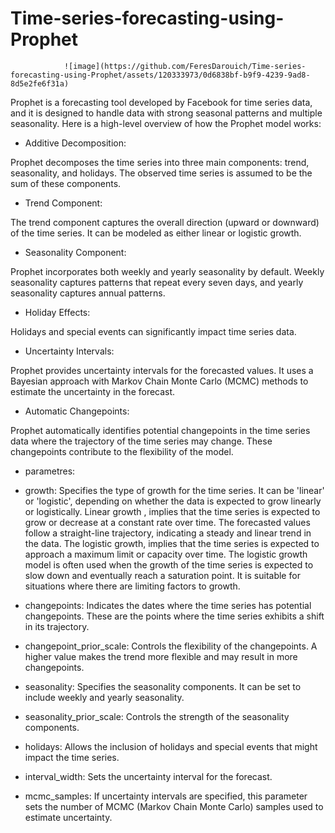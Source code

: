 # Time-series-forecasting-using-Prophet

                ![image](https://github.com/FeresDarouich/Time-series-forecasting-using-Prophet/assets/120333973/0d6838bf-b9f9-4239-9ad8-8d5e2fe6f31a)

Prophet is a forecasting tool developed by Facebook for time series data, and it is designed to handle data with strong seasonal patterns and multiple seasonality. Here is a high-level overview of how the Prophet model works:

* Additive Decomposition:

Prophet decomposes the time series into three main components: trend, seasonality, and holidays. The observed time series is assumed to be the sum of these components.
- Trend Component:

The trend component captures the overall direction (upward or downward) of the time series. It can be modeled as either linear or logistic growth.


- Seasonality Component:

Prophet incorporates both weekly and yearly seasonality by default. Weekly seasonality captures patterns that repeat every seven days, and yearly seasonality captures annual patterns.


- Holiday Effects:

Holidays and special events can significantly impact time series data. 

* Uncertainty Intervals:

Prophet provides uncertainty intervals for the forecasted values. It uses a Bayesian approach with Markov Chain Monte Carlo (MCMC) methods to estimate the uncertainty in the forecast.


* Automatic Changepoints:

Prophet automatically identifies potential changepoints in the time series data where the trajectory of the time series may change. These changepoints contribute to the flexibility of the model.


* parametres:

- growth: Specifies the type of growth for the time series. It can be 'linear' or 'logistic', depending on whether the data is expected to grow linearly or logistically. Linear growth , implies that the time series is expected to grow or decrease at a constant rate over time. The forecasted values follow a straight-line trajectory, indicating a steady and linear trend in the data. The logistic growth, implies that the time series is expected to approach a maximum limit or capacity over time.
The logistic growth model is often used when the growth of the time series is expected to slow down and eventually reach a saturation point. It is suitable for situations where there are limiting factors to growth.

- changepoints: Indicates the dates where the time series has potential changepoints. These are the points where the time series exhibits a shift in its trajectory.

- changepoint_prior_scale: Controls the flexibility of the changepoints. A higher value makes the trend more flexible and may result in more changepoints.

- seasonality: Specifies the seasonality components. It can be set to include weekly and yearly seasonality.

- seasonality_prior_scale: Controls the strength of the seasonality components.

- holidays: Allows the inclusion of holidays and special events that might impact the time series.

- interval_width: Sets the uncertainty interval for the forecast.

- mcmc_samples: If uncertainty intervals are specified, this parameter sets the number of MCMC (Markov Chain Monte Carlo) samples used to estimate uncertainty.

















